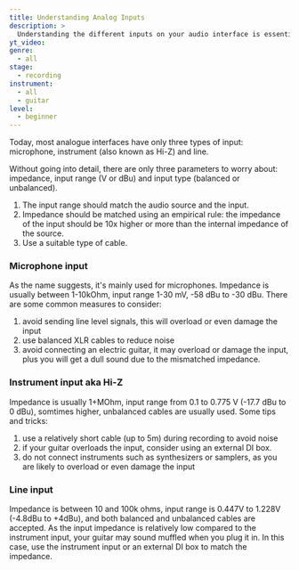 ```yaml
---
title: Understanding Analog Inputs
description: >
  Understanding the different inputs on your audio interface is essential to avoid common problems such as clipping, noise or incorrect frequency response.
yt_video:
genre:
  - all
stage:
  - recording
instrument:
  - all
  - guitar
level:
  - beginner
---
```

Today, most analogue interfaces have only three types of input: microphone, instrument (also known as Hi-Z) and line.

Without going into detail, there are only three parameters to worry about: impedance, input range (V or dBu) and input type (balanced or unbalanced).
1. The input range should match the audio source and the input.
1. Impedance should be matched using an empirical rule: the impedance of the input should be 10x higher or more than the internal impedance of the source.
1. Use a suitable type of cable.

### Microphone input
As the name suggests, it's mainly used for microphones. Impedance is usually between 1-10kOhm, input range 1-30 mV, -58 dBu to -30 dBu.
There are some common measures to consider:
1. avoid sending line level signals, this will overload or even damage the input
1. use balanced XLR cables to reduce noise
1. avoid connecting an electric guitar, it may overload or damage the input, plus you will get a dull sound due to the mismatched impedance.

### Instrument input aka Hi-Z
Impedance is usually 1+MOhm, input range from 0.1 to 0.775 V (-17.7 dBu to 0 dBu), somtimes higher, unbalanced cables are usually used.
Some tips and tricks:
1. use a relatively short cable (up to 5m) during recording to avoid noise
1. if your guitar overloads the input, consider using an external DI box.
1. do not connect instruments such as synthesizers or samplers, as you are likely to overload or even damage the input

### Line input
Impedance is between 10 and 100k ohms, input range is 0.447V to 1.228V (-4.8dBu to +4dBu), and both balanced and unbalanced cables are accepted.
As the input impedance is relatively low compared to the instrument input, your guitar may sound muffled when you plug it in. In this case, use the instrument input or an external DI box to match the impedance.
